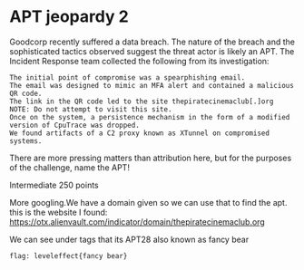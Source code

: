 # APT jeopardy 2 



Goodcorp recently suffered a data breach. The nature of the breach and the sophisticated tactics observed suggest the threat actor is likely an APT. The Incident Response team collected the following from its investigation:

    The initial point of compromise was a spearphishing email.
    The email was designed to mimic an MFA alert and contained a malicious QR code.
    The link in the QR code led to the site thepiratecinemaclub[.]org NOTE: Do not attempt to visit this site.
    Once on the system, a persistence mechanism in the form of a modified version of CpuTrace was dropped.
    We found artifacts of a C2 proxy known as XTunnel on compromised systems.

There are more pressing matters than attribution here, but for the purposes of the challenge, name the APT!

Intermediate 
250 points

More googling.We have a domain given so we can use that to find the apt.
this is the website I found:
https://otx.alienvault.com/indicator/domain/thepiratecinemaclub.org

We can see under tags that its APT28 also known as fancy bear

`flag: leveleffect{fancy bear}`


